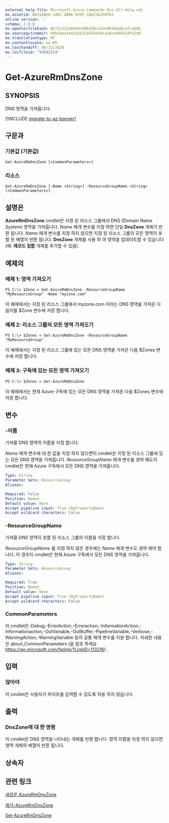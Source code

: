 ```yaml
---
external help file: Microsoft.Azure.Commands.Dns.dll-Help.xml
ms.assetid: B831ABE6-348C-4DD6-9295-18D23A1FDF63
online version: ''
schema: 2.0.0
ms.openlocfilehash: 8b71c522a8d4dc006428ca2a400160a0ce7ce68b
ms.sourcegitcommit: b9b2dea3441d1532a5564ddca3dced45424fe2d6
ms.translationtype: MT
ms.contentlocale: ko-KR
ms.lasthandoff: 08/15/2020
ms.locfileid: "93882254"
---
```

# Get-AzureRmDnsZone

## SYNOPSIS
DNS 영역을 가져옵니다.

[!INCLUDE [migrate-to-az-banner](../../includes/migrate-to-az-banner.md)]

## 구문과

### 기본값 (기본값)
```
Get-AzureRmDnsZone [<CommonParameters>]
```

### 리소스
```
Get-AzureRmDnsZone [-Name <String>] -ResourceGroupName <String> [<CommonParameters>]
```

## 설명은
**AzureRmDnsZone** cmdlet은 지정 된 리소스 그룹에서 DNS (Domain Name System) 영역을 가져옵니다.
*Name* 매개 변수를 지정 하면 단일 **DnsZone** 개체가 반환 됩니다.
*Name* 매개 변수를 지정 하지 않으면 지정 된 리소스 그룹의 모든 영역이 포함 된 배열이 반환 됩니다.
**DnsZone** 개체를 사용 하 여 영역을 업데이트할 수 있습니다 (예: **레코드 집합** 개체를 추가할 수 있음).

## 예제의

### 예제 1: 영역 가져오기
```
PS C:\> $Zone = Get-AzureRmDnsZone -ResourceGroupName "MyResourceGroup" -Name "myzone.com"
```

이 예제에서는 지정 된 리소스 그룹에서 myzone.com 이라는 DNS 영역을 가져온 다음이를 $Zone 변수에 저장 합니다.

### 예제 2: 리소스 그룹의 모든 영역 가져오기
```
PS C:\> $Zones = Get-AzureRmDnsZone -ResourceGroupName "MyResourceGroup"
```

이 예제에서는 지정 된 리소스 그룹에 있는 모든 DNS 영역을 가져온 다음 $Zones 변수에 저장 합니다.

### 예제 3: 구독에 있는 모든 영역 가져오기
```
PS C:\> $Zones = Get-AzureRmDnsZone
```

이 예제에서는 현재 Azure 구독에 있는 모든 DNS 영역을 가져온 다음 $Zones 변수에 저장 합니다.

## 변수

### -이름
가져올 DNS 영역의 이름을 지정 합니다.

*Name* 매개 변수에 대 한 값을 지정 하지 않으면이 cmdlet은 지정 된 리소스 그룹에 있는 모든 DNS 영역을 가져옵니다.
*ResourceGroupName* 매개 변수를 생략 해도이 cmdlet은 현재 Azure 구독에서 모든 DNS 영역을 가져옵니다.

```yaml
Type: String
Parameter Sets: ResourceGroup
Aliases: 

Required: False
Position: Named
Default value: None
Accept pipeline input: True (ByPropertyName)
Accept wildcard characters: False
```

### -ResourceGroupName
가져올 DNS 영역이 포함 된 리소스 그룹의 이름을 지정 합니다.

*ResourceGroupName* 를 지정 하지 않은 경우에는 *Name* 매개 변수도 생략 해야 합니다.
이 경우이 cmdlet은 현재 Azure 구독에서 모든 DNS 영역을 가져옵니다.

```yaml
Type: String
Parameter Sets: ResourceGroup
Aliases: 

Required: True
Position: Named
Default value: None
Accept pipeline input: True (ByPropertyName)
Accept wildcard characters: False
```

### CommonParameters
이 cmdlet은-Debug,-ErrorAction,-Erroraction,-InformationAction,-Informationaction,-OutVariable,-OutBuffer,-PipelineVariable,-Verbose,-WarningAction,-WarningVariable 등의 공통 매개 변수를 지원 합니다. 자세한 내용은 about_CommonParameters (을 참조 하세요 https://go.microsoft.com/fwlink/?LinkID=113216) .

## 입력

### 않아야
이 cmdlet은 사용자가 파이프를 입력할 수 있도록 허용 하지 않습니다.

## 출력

### DnsZone에 대 한 명령
이 cmdlet은 DNS 영역을 나타내는 개체를 반환 합니다.
영역 이름을 지정 하지 않으면 영역 개체의 배열이 반환 됩니다.

## 상속자

## 관련 링크

[새로운 AzureRmDnsZone](./New-AzureRmDnsZone.md)

[제거-AzureRmDnsZone](./Remove-AzureRmDnsZone.md)

[Set-AzureRmDnsZone](./Set-AzureRmDnsZone.md)
